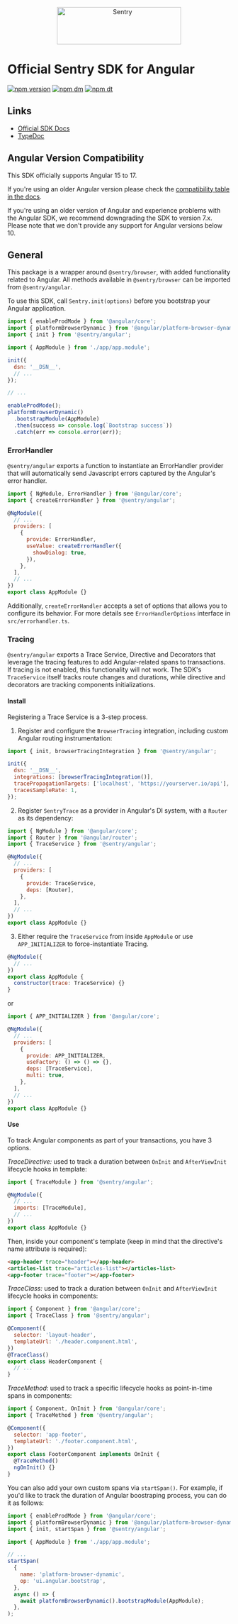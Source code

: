 <p align="center">
  <a href="https://sentry.io/?utm_source=github&utm_medium=logo" target="_blank">
    <img src="https://sentry-brand.storage.googleapis.com/sentry-wordmark-dark-280x84.png" alt="Sentry" width="280" height="84">
  </a>
</p>

# Official Sentry SDK for Angular

[![npm version](https://img.shields.io/npm/v/@sentry/angular.svg)](https://www.npmjs.com/package/@sentry/angular)
[![npm dm](https://img.shields.io/npm/dm/@sentry/angular.svg)](https://www.npmjs.com/package/@sentry/angular)
[![npm dt](https://img.shields.io/npm/dt/@sentry/angular.svg)](https://www.npmjs.com/package/@sentry/angular)

## Links

- [Official SDK Docs](https://docs.sentry.io/platforms/javascript/angular/)
- [TypeDoc](http://getsentry.github.io/sentry-javascript/)

## Angular Version Compatibility

This SDK officially supports Angular 15 to 17.

If you're using an older Angular version please check the
[compatibility table in the docs](https://docs.sentry.io/platforms/javascript/guides/angular/#angular-version-compatibility).

If you're using an older version of Angular and experience problems with the Angular SDK, we recommend downgrading the
SDK to version 7.x. Please note that we don't provide any support for Angular versions below 10.

## General

This package is a wrapper around `@sentry/browser`, with added functionality related to Angular. All methods available
in `@sentry/browser` can be imported from `@sentry/angular`.

To use this SDK, call `Sentry.init(options)` before you bootstrap your Angular application.

```javascript
import { enableProdMode } from '@angular/core';
import { platformBrowserDynamic } from '@angular/platform-browser-dynamic';
import { init } from '@sentry/angular';

import { AppModule } from './app/app.module';

init({
  dsn: '__DSN__',
  // ...
});

// ...

enableProdMode();
platformBrowserDynamic()
  .bootstrapModule(AppModule)
  .then(success => console.log(`Bootstrap success`))
  .catch(err => console.error(err));
```

### ErrorHandler

`@sentry/angular` exports a function to instantiate an ErrorHandler provider that will automatically send Javascript
errors captured by the Angular's error handler.

```javascript
import { NgModule, ErrorHandler } from '@angular/core';
import { createErrorHandler } from '@sentry/angular';

@NgModule({
  // ...
  providers: [
    {
      provide: ErrorHandler,
      useValue: createErrorHandler({
        showDialog: true,
      }),
    },
  ],
  // ...
})
export class AppModule {}
```

Additionally, `createErrorHandler` accepts a set of options that allows you to configure its behavior. For more details
see `ErrorHandlerOptions` interface in `src/errorhandler.ts`.

### Tracing

`@sentry/angular` exports a Trace Service, Directive and Decorators that leverage the tracing features to add
Angular-related spans to transactions. If tracing is not enabled, this functionality will not work. The SDK's
`TraceService` itself tracks route changes and durations, while directive and decorators are tracking components
initializations.

#### Install

Registering a Trace Service is a 3-step process.

1. Register and configure the `BrowserTracing` integration, including custom Angular routing instrumentation:

```javascript
import { init, browserTracingIntegration } from '@sentry/angular';

init({
  dsn: '__DSN__',
  integrations: [browserTracingIntegration()],
  tracePropagationTargets: ['localhost', 'https://yourserver.io/api'],
  tracesSampleRate: 1,
});
```

2. Register `SentryTrace` as a provider in Angular's DI system, with a `Router` as its dependency:

```javascript
import { NgModule } from '@angular/core';
import { Router } from '@angular/router';
import { TraceService } from '@sentry/angular';

@NgModule({
  // ...
  providers: [
    {
      provide: TraceService,
      deps: [Router],
    },
  ],
  // ...
})
export class AppModule {}
```

3. Either require the `TraceService` from inside `AppModule` or use `APP_INITIALIZER` to force-instantiate Tracing.

```javascript
@NgModule({
  // ...
})
export class AppModule {
  constructor(trace: TraceService) {}
}
```

or

```javascript
import { APP_INITIALIZER } from '@angular/core';

@NgModule({
  // ...
  providers: [
    {
      provide: APP_INITIALIZER,
      useFactory: () => () => {},
      deps: [TraceService],
      multi: true,
    },
  ],
  // ...
})
export class AppModule {}
```

#### Use

To track Angular components as part of your transactions, you have 3 options.

_TraceDirective:_ used to track a duration between `OnInit` and `AfterViewInit` lifecycle hooks in template:

```javascript
import { TraceModule } from '@sentry/angular';

@NgModule({
  // ...
  imports: [TraceModule],
  // ...
})
export class AppModule {}
```

Then, inside your component's template (keep in mind that the directive's name attribute is required):

```html
<app-header trace="header"></app-header>
<articles-list trace="articles-list"></articles-list>
<app-footer trace="footer"></app-footer>
```

_TraceClass:_ used to track a duration between `OnInit` and `AfterViewInit` lifecycle hooks in components:

```javascript
import { Component } from '@angular/core';
import { TraceClass } from '@sentry/angular';

@Component({
  selector: 'layout-header',
  templateUrl: './header.component.html',
})
@TraceClass()
export class HeaderComponent {
  // ...
}
```

_TraceMethod:_ used to track a specific lifecycle hooks as point-in-time spans in components:

```javascript
import { Component, OnInit } from '@angular/core';
import { TraceMethod } from '@sentry/angular';

@Component({
  selector: 'app-footer',
  templateUrl: './footer.component.html',
})
export class FooterComponent implements OnInit {
  @TraceMethod()
  ngOnInit() {}
}
```

You can also add your own custom spans via `startSpan()`. For example, if you'd like to track the duration of Angular
boostraping process, you can do it as follows:

```javascript
import { enableProdMode } from '@angular/core';
import { platformBrowserDynamic } from '@angular/platform-browser-dynamic';
import { init, startSpan } from '@sentry/angular';

import { AppModule } from './app/app.module';

// ...
startSpan(
  {
    name: 'platform-browser-dynamic',
    op: 'ui.angular.bootstrap',
  },
  async () => {
    await platformBrowserDynamic().bootstrapModule(AppModule);
  },
);
```
